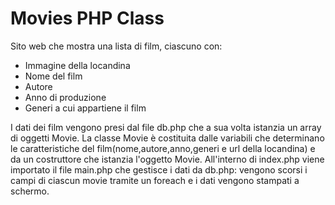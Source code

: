 # Movies PHP Class

Sito web che mostra una lista di film, ciascuno con:

- Immagine della locandina
- Nome del film
- Autore
- Anno di produzione
- Generi a cui appartiene il film

I dati dei film vengono presi dal file db.php che a sua volta istanzia un array di oggetti Movie.
La classe Movie è costituita dalle variabili che determinano le caratteristiche del film(nome,autore,anno,generi e url della locandina) e da un costruttore che istanzia l'oggetto Movie.
All'interno di index.php viene importato il file main.php che gestisce i dati da db.php: vengono scorsi i campi di ciascun movie tramite un foreach e i dati vengono stampati a schermo.
